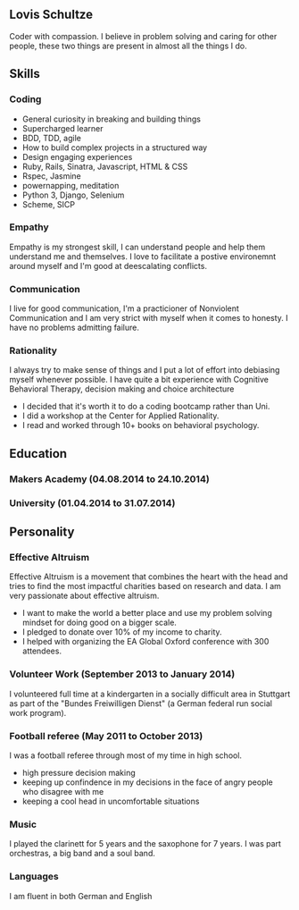 ## Lovis Schultze

Coder with compassion. I believe in problem solving and caring for other people, these two things are present in almost all the things I do. 


## Skills

### Coding 

* General curiosity in breaking and building things
* Supercharged learner
* BDD, TDD, agile
* How to build complex projects in a structured way
* Design engaging experiences
* Ruby, Rails, Sinatra, Javascript, HTML & CSS
* Rspec, Jasmine
* powernapping, meditation
* Python 3, Django, Selenium
* Scheme, SICP

### Empathy

Empathy is my strongest skill, I can understand people and help them understand me and themselves. I love to facilitate a postive environemnt around myself and I'm good at deescalating conflicts.

### Communication

I live for good communication, I'm a practicioner of Nonviolent Communication and I am very strict with myself when it comes to honesty. I have no problems admitting failure. 

### Rationality

I always try to make sense of things and I put a lot of effort into debiasing myself whenever possible. I have quite a bit experience with Cognitive Behavioral Therapy, decision making and choice architecture

* I decided that it's worth it to do a coding bootcamp rather than Uni.
* I did a workshop at the Center for Applied Rationality.
* I read and worked through 10+ books on behavioral psychology.


## Education 

### Makers Academy (04.08.2014 to 24.10.2014)

### University (01.04.2014 to 31.07.2014)


## Personality

### Effective Altruism

 Effective Altruism is a movement that combines the heart with the head and tries to find the most impactful charities based on research and data. I am very passionate about effective altruism.

 * I want to make the world a better place and use my problem solving mindset for doing good on a bigger scale.
 * I pledged to donate over 10% of my income to charity.
 * I helped with organizing the EA Global Oxford conference with 300 attendees. 

### Volunteer Work (September 2013 to January 2014)

I volunteered full time at a kindergarten in a socially difficult area in Stuttgart as part of the "Bundes Freiwilligen Dienst" (a German federal run social work program).

### Football referee (May 2011 to October 2013)

I was a football referee through most of my time in high school.

* high pressure decision making
* keeping up confindence in my decisions in the face of angry people who disagree with me
* keeping a cool head in uncomfortable situations


### Music

I played the clarinett for 5 years and the saxophone for 7 years. I was part orchestras, a big band and a soul band. 

### Languages

I am fluent in both German and English 
